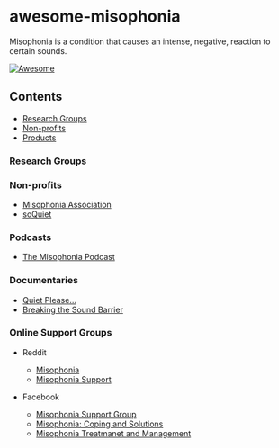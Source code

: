 # awesome-misophonia
Misophonia is a condition that causes an intense, negative, reaction to certain sounds.

[![Awesome](https://awesome.re/badge-flat2.svg)](https://awesome.re)

## Contents

- [Research Groups](#research-groups)
- [Non-profits](#non-profits)
- [Products](#products)

### Research Groups

### Non-profits

- [Misophonia Association](https://misophonia-association.org/)
- [soQuiet](http://soquiet.org/)

### Podcasts

- [The Misophonia Podcast](https://misophoniapodcast.com)

### Documentaries

- [Quiet Please...](http://www.quietpleasefilm.com)
- [Breaking the Sound Barrier](https://www.youtube.com/watch?v=l401uIyrE_A)

### Online Support Groups

- Reddit
  - [Misophonia](https://www.reddit.com/r/misophonia)
  - [Misophonia Support](https://www.reddit.com/r/misophoniasupport)

- Facebook
  - [Misophonia Support Group](https://www.facebook.com/groups/misophoniasupport)
  - [Misophonia: Coping and Solutions](https://www.facebook.com/groups/601611293217471)
  - [Misophonia Treatmanet and Management](https://www.facebook.com/groups/misophoniatreatment)
